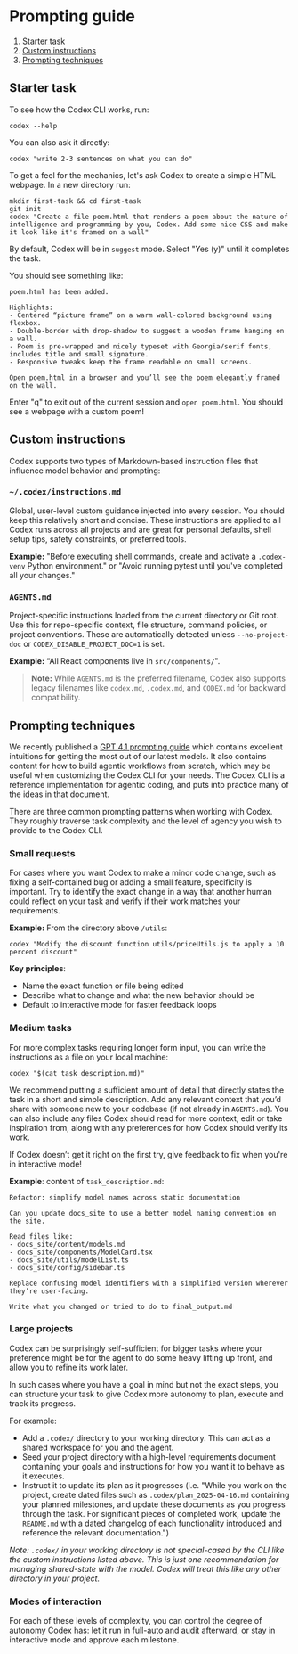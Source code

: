 # Prompting guide

1. [Starter task](#starter-task)
2. [Custom instructions](#custom-instructions)
3. [Prompting techniques](#prompting-techniques)

## Starter task
To see how the Codex CLI works, run:

```
codex --help
```

You can also ask it directly:

```
codex "write 2-3 sentences on what you can do"
```

To get a feel for the mechanics, let's ask Codex to create a simple HTML webpage. In a new directory run:

```
mkdir first-task && cd first-task
git init
codex "Create a file poem.html that renders a poem about the nature of intelligence and programming by you, Codex. Add some nice CSS and make it look like it's framed on a wall"
```

By default, Codex will be in `suggest` mode. Select "Yes (y)" until it completes the task.

You should see something like:

```
poem.html has been added.

Highlights:
- Centered “picture frame” on a warm wall‑colored background using flexbox.
- Double‑border with drop‑shadow to suggest a wooden frame hanging on a wall.
- Poem is pre‑wrapped and nicely typeset with Georgia/serif fonts, includes title and small signature.
- Responsive tweaks keep the frame readable on small screens.

Open poem.html in a browser and you’ll see the poem elegantly framed on the wall.
```

Enter "q" to exit out of the current session and `open poem.html`. You should see a webpage with a custom poem!

## Custom instructions

Codex supports two types of Markdown-based instruction files that influence model behavior and prompting:

### `~/.codex/instructions.md`
Global, user-level custom guidance injected into every session. You should keep this relatively short and concise. These instructions are applied to all Codex runs across all projects and are great for personal defaults, shell setup tips, safety constraints, or preferred tools.

**Example:** "Before executing shell commands, create and activate a `.codex-venv` Python environment." or "Avoid running pytest until you've completed all your changes."

### `AGENTS.md`
Project-specific instructions loaded from the current directory or Git root. Use this for repo-specific context, file structure, command policies, or project conventions. These are automatically detected unless `--no-project-doc` or `CODEX_DISABLE_PROJECT_DOC=1` is set.

**Example:** “All React components live in `src/components/`".

> **Note:** While `AGENTS.md` is the preferred filename, Codex also supports legacy filenames like `codex.md`, `.codex.md`, and `CODEX.md` for backward compatibility.


## Prompting techniques
We recently published a [GPT 4.1 prompting guide](https://cookbook.openai.com/examples/gpt4-1_prompting_guide) which contains excellent intuitions for getting the most out of our latest models. It also contains content for how to build agentic workflows from scratch, which may be useful when customizing the Codex CLI for your needs. The Codex CLI is a reference implementation for agentic coding, and puts into practice many of the ideas in that document.

There are three common prompting patterns when working with Codex. They roughly traverse task complexity and the level of agency you wish to provide to the Codex CLI.

### Small requests
For cases where you want Codex to make a minor code change, such as fixing a self-contained bug or adding a small feature, specificity is important. Try to identify the exact change in a way that another human could reflect on your task and verify if their work matches your requirements.

**Example:** From the directory above `/utils`:

`codex "Modify the discount function utils/priceUtils.js to apply a 10 percent discount"`

**Key principles**:
- Name the exact function or file being edited
- Describe what to change and what the new behavior should be
- Default to interactive mode for faster feedback loops

### Medium tasks
For more complex tasks requiring longer form input, you can write the instructions as a file on your local machine:

`codex "$(cat task_description.md)"`

We recommend putting a sufficient amount of detail that directly states the task in a short and simple description. Add any relevant context that you’d share with someone new to your codebase (if not already in `AGENTS.md`). You can also include any files Codex should read for more context, edit or take inspiration from, along with any preferences for how Codex should verify its work.

If Codex doesn’t get it right on the first try, give feedback to fix when you're in interactive mode!

**Example**: content of `task_description.md`:
```
Refactor: simplify model names across static documentation

Can you update docs_site to use a better model naming convention on the site.

Read files like:
- docs_site/content/models.md
- docs_site/components/ModelCard.tsx
- docs_site/utils/modelList.ts
- docs_site/config/sidebar.ts

Replace confusing model identifiers with a simplified version wherever they’re user-facing.

Write what you changed or tried to do to final_output.md
```

### Large projects
Codex can be surprisingly self-sufficient for bigger tasks where your preference might be for the agent to do some heavy lifting up front, and allow you to refine its work later.

In such cases where you have a goal in mind but not the exact steps, you can structure your task to give Codex more autonomy to plan, execute and track its progress.

For example:
- Add a `.codex/` directory to your working directory. This can act as a shared workspace for you and the agent.
- Seed your project directory with a high-level requirements document containing your goals and instructions for how you want it to behave as it executes.
- Instruct it to update its plan as it progresses (i.e. "While you work on the project, create dated files such as `.codex/plan_2025-04-16.md` containing your planned milestones, and update these documents as you progress through the task. For significant pieces of completed work, update the `README.md` with a dated changelog of each functionality introduced and reference the relevant documentation.")

*Note: `.codex/` in your working directory is not special-cased by the CLI like the custom instructions listed above. This is just one recommendation for managing shared-state with the model. Codex will treat this like any other directory in your project.*

### Modes of interaction
For each of these levels of complexity, you can control the degree of autonomy Codex has: let it run in full-auto and audit afterward, or stay in interactive mode and approve each milestone.
